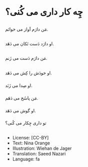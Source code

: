# چِه کار داری می کُنی؟

##
مَن دارَم آواز می خوانَم.

##
او دارَد دَست تَکان می دَهَد.

##
مَن دارَم دَست می زَنم.

##
او خودَش را کِش می دَهَد.

###
او صِدا می زَنَد.

###
مَن پاسُخ می دَهَم.

###
او گوش می دَهَد.

### 
تو داری چِکار می کُنی؟

##
* License: [CC-BY]
* Text: Nina Orange
* Illustration: Wiehan de Jager
* Translation: Saeed Nazari
* Language: fa
